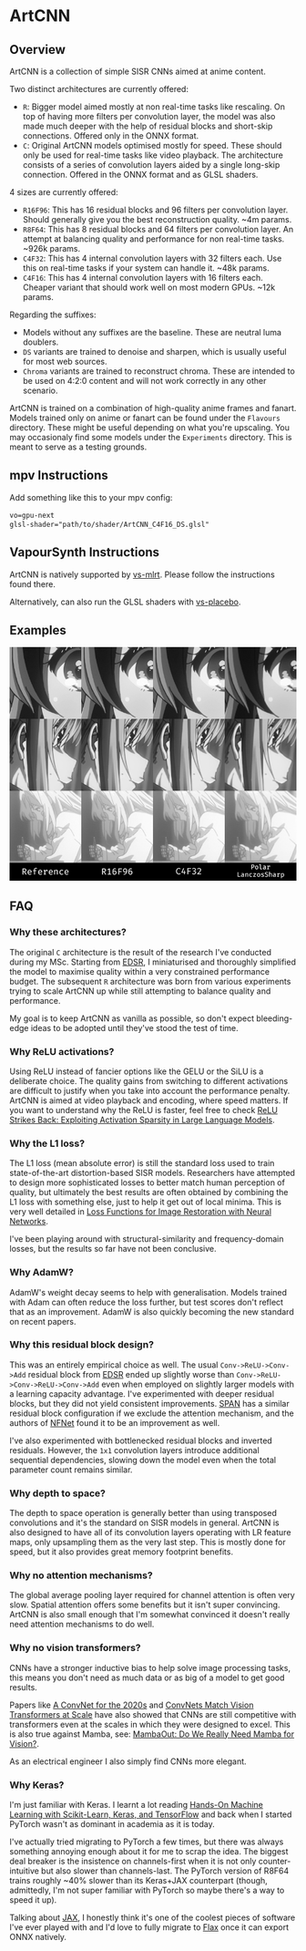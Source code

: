 # ArtCNN

## Overview
ArtCNN is a collection of simple SISR CNNs aimed at anime content.

Two distinct architectures are currently offered:
- `R`: Bigger model aimed mostly at non real-time tasks like rescaling. On top of having more filters per convolution layer, the model was also made much deeper with the help of residual blocks and short-skip connections. Offered only in the ONNX format.
- `C`: Original ArtCNN models optimised mostly for speed. These should only be used for real-time tasks like video playback. The architecture consists of a series of convolution layers aided by a single long-skip connection. Offered in the ONNX format and as GLSL shaders.

4 sizes are currently offered:
- `R16F96`: This has 16 residual blocks and 96 filters per convolution layer. Should generally give you the best reconstruction quality. ~4m params.
- `R8F64`: This has 8 residual blocks and 64 filters per convolution layer. An attempt at balancing quality and performance for non real-time tasks. ~926k params.
- `C4F32`: This has 4 internal convolution layers with 32 filters each. Use this on real-time tasks if your system can handle it. ~48k params.
- `C4F16`: This has 4 internal convolution layers with 16 filters each. Cheaper variant that should work well on most modern GPUs. ~12k params.

Regarding the suffixes:
- Models without any suffixes are the baseline. These are neutral luma doublers.
- `DS` variants are trained to denoise and sharpen, which is usually useful for most web sources.
- `Chroma` variants are trained to reconstruct chroma. These are intended to be used on 4:2:0 content and will not work correctly in any other scenario.

ArtCNN is trained on a combination of high-quality anime frames and fanart. Models trained only on anime or fanart can be found under the `Flavours` directory. These might be useful depending on what you're upscaling. You may occasionaly find some models under the `Experiments` directory. This is meant to serve as a testing grounds.

## mpv Instructions
Add something like this to your mpv config:
```
vo=gpu-next
glsl-shader="path/to/shader/ArtCNN_C4F16_DS.glsl"
```

## VapourSynth Instructions
ArtCNN is natively supported by [vs-mlrt](https://github.com/AmusementClub/vs-mlrt). Please follow the instructions found there.

Alternatively, can also run the GLSL shaders with [vs-placebo](https://github.com/Lypheo/vs-placebo).

## Examples
![ArtCNN Example](./Images/artcnn_examples.png "ArtCNN Example")

## FAQ

### Why these architectures?

The original `C` architecture is the result of the research I've conducted during my MSc. Starting from [EDSR](https://arxiv.org/abs/1707.02921), I miniaturised and thoroughly simplified the model to maximise quality within a very constrained performance budget. The subsequent `R` architecture was born from various experiments trying to scale ArtCNN up while still attempting to balance quality and performance.

My goal is to keep ArtCNN as vanilla as possible, so don't expect bleeding-edge ideas to be adopted until they've stood the test of time.

### Why ReLU activations?

Using ReLU instead of fancier options like the GELU or the SiLU is a deliberate choice. The quality gains from switching to different activations are difficult to justify when you take into account the performance penalty. ArtCNN is aimed at video playback and encoding, where speed matters. If you want to understand why the ReLU is faster, feel free to check [ReLU Strikes Back: Exploiting Activation Sparsity in Large Language Models](https://arxiv.org/abs/2310.04564).

### Why the L1 loss?

The L1 loss (mean absolute error) is still the standard loss used to train state-of-the-art distortion-based SISR models. Researchers have attempted to design more sophisticated losses to better match human perception of quality, but ultimately the best results are often obtained by combining the L1 loss with something else, just to help it get out of local minima. This is very well detailed in [Loss Functions for Image Restoration with Neural Networks](https://research.nvidia.com/sites/default/files/pubs/2017-03_Loss-Functions-for/NN_ImgProc.pdf).

I've been playing around with structural-similarity and frequency-domain losses, but the results so far have not been conclusive.

### Why AdamW?

AdamW's weight decay seems to help with generalisation. Models trained with Adam can often reduce the loss further, but test scores don't reflect that as an improvement. AdamW is also quickly becoming the new standard on recent papers.

### Why this residual block design?

This was an entirely empirical choice as well. The usual `Conv->ReLU->Conv->Add` residual block from [EDSR](https://arxiv.org/abs/1707.02921) ended up slightly worse than `Conv->ReLU->Conv->ReLU->Conv->Add` even when employed on slightly larger models with a learning capacity advantage. I've experimented with deeper residual blocks, but they did not yield consistent improvements. [SPAN](https://arxiv.org/abs/2311.12770) has a similar residual block configuration if we exclude the attention mechanism, and the authors of [NFNet](https://arxiv.org/abs/2102.06171) found it to be an improvement as well.

I've also experimented with bottlenecked residual blocks and inverted residuals. However, the `1x1` convolution layers introduce additional sequential dependencies, slowing down the model even when the total parameter count remains similar.

### Why depth to space?

The depth to space operation is generally better than using transposed convolutions and it's the standard on SISR models in general. ArtCNN is also designed to have all of its convolution layers operating with LR feature maps, only upsampling them as the very last step. This is mostly done for speed, but it also provides great memory footprint benefits.

### Why no attention mechanisms?

The global average pooling layer required for channel attention is often very slow. Spatial attention offers some benefits but it isn't super convincing. ArtCNN is also small enough that I'm somewhat convinced it doesn't really need attention mechanisms to do well.

### Why no vision transformers?

CNNs have a stronger inductive bias to help solve image processing tasks, this means you don't need as much data or as big of a model to get good results.

Papers like [A ConvNet for the 2020s](https://arxiv.org/abs/2201.03545) and [ConvNets Match Vision Transformers at Scale](https://arxiv.org/abs/2310.16764) have also showed that CNNs are still competitive with transformers even at the scales in which they were designed to excel. This is also true against Mamba, see: [MambaOut: Do We Really Need Mamba for Vision?](https://arxiv.org/abs/2405.07992).

As an electrical engineer I also simply find CNNs more elegant.

### Why Keras?

I'm just familiar with Keras. I learnt a lot reading [Hands-On Machine Learning with Scikit-Learn, Keras, and TensorFlow](https://www.google.com/books/edition/_/HHetDwAAQBAJ) and back when I started PyTorch wasn't as dominant in academia as it is today.

I've actually tried migrating to PyTorch a few times, but there was always something annoying enough about it for me to scrap the idea. The biggest deal breaker is the insistence on channels-first when it is not only counter-intuitive but also slower than channels-last. The PyTorch version of R8F64 trains roughly ~40% slower than its Keras+JAX counterpart (though, admittedly, I'm not super familiar with PyTorch so maybe there's a way to speed it up).

Talking about [JAX](https://jax.readthedocs.io/en/latest/index.html), I honestly think it's one of the coolest pieces of software I've ever played with and I'd love to fully migrate to [Flax](https://flax.readthedocs.io/en/latest/) once it can export ONNX natively.
